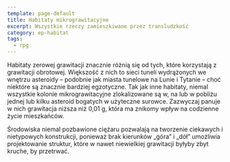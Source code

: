 ```yaml
---
template: page-default
title: Habitaty mikrograwitacyjne
excerpt: Wszystkie rzeczy zamieszkiwane przez transludzkość
category: ep-habitat
tags: 
  - rpg
---
```

Habitaty zerowej grawitacji znacznie różnią się od tych, które korzystają z grawitacji obrotowej. Większość z nich to sieci tuneli wydrążonych we wnętrzu asteroidy – podobnie jak miasta tunelowe na Lunie i Tytanie – choć niektóre są znacznie bardziej egzotyczne. Tak jak inne habitaty, niemal wszystkie kolonie mikrograwitacyjne zlokalizowane są w, na lub w pobliżu jednej lub kilku asteroid bogatych w użyteczne surowce. Zazwyczaj panuje w nich grawitacja niższa niż 0,01 g, która ma znikomy wpływ na codzienne życie mieszkańców.

Środowiska niemal pozbawione ciężaru pozwalają na tworzenie ciekawych i nietypowych konstrukcji, ponieważ brak kierunków „góra” i „dół” umożliwia projektowanie struktur, które w nawet niewielkiej grawitacji byłyby zbyt kruche, by przetrwać.
